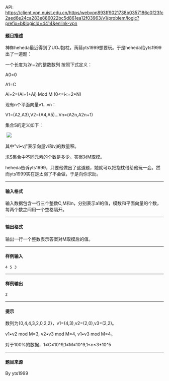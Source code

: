 API: https://client.vpn.nuist.edu.cn/https/webvpn893ff9021738b0357186c0f23fc2aed6e24ca283e886022bc5d861ea12f03963/v1/problem/logic?prefix=b&logicId=4414&enlink-vpn

#### 题目描述

神犇heheda最近得到了UOJ抱枕，蒟蒻yts1999想要玩。于是heheda给yts1999出了一道题：

一个长度为2n+2的整数数列 按照下式定义：

A0=0

A1=C

Ai+2=(Ai+1+Ai) Mod M (0<=i<=2\*N)

现有n个平面向量v1…vn：

V1=(A2,A3),V2=(A4,A5)...Vn=(A2n,A2n+1)

集合S的定义如下：

 ![](../file/4414_0.png)

其中"vi•vj"表示向量vi和vj的数量积。

求S集合中不同元素的个数是多少。答案对M取模。

heheda告诉yts1999，只要他做出了这道题，她就可以把抱枕借给他玩一会。然而yts1999实在是太弱了不会做，于是向你求助。

---

#### 输入格式

输入数据包含一行三个整数C,M和n，分别表示a1的值，模数和平面向量的个数，每两个数之间用一个空格隔开。

---

#### 输出格式

输出一行一个整数表示答案对M取模后的值。

---

#### 样例输入
```
4 5 3
```

---

#### 样例输出
```
2
```

---

#### 提示

数列为{0,4,4,3,2,0,2,2}，v1=(4,3),v2=(2,0),v3=(2,2)。

v1•v2 mod M=3, v2•v3 mod M=4, v1•v3 mod M=4。

对于100%的数据，1≤C≤10^9,1≤M≤10^9,1≤n≤3\*10^5

---

#### 题目来源

By yts1999